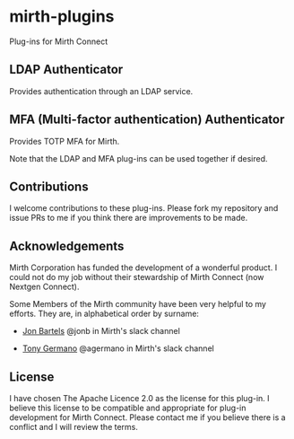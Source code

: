 # mirth-plugins
Plug-ins for Mirth Connect

## LDAP Authenticator

Provides authentication through an LDAP service.

## MFA (Multi-factor authentication) Authenticator

Provides TOTP MFA for Mirth.

Note that the LDAP and MFA plug-ins can be used together if desired.

## Contributions

I welcome contributions to these plug-ins. Please fork my repository and issue
PRs to me if you think there are improvements to be made.

## Acknowledgements

Mirth Corporation has funded the development of a wonderful product. I could
not do my job without their stewardship of Mirth Connect (now Nextgen Connect).

Some Members of the Mirth community have been very helpful to my efforts. They
are, in alphabetical order by surname:

 + [Jon Bartels](https://github.com/jonbartels) @jonb in Mirth's slack channel
  
 + [Tony Germano](https://github.com/tonygermano) @agermano in Mirth's slack channel

## License

I have chosen The Apache Licence 2.0 as the license for this plug-in. I believe
this license to be compatible and appropriate for plug-in development for
Mirth Connect. Please contact me if you believe there is a conflict and I
will review the terms.


